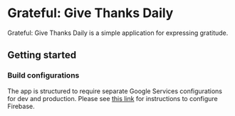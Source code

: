 # Grateful: Give Thanks Daily
Grateful: Give Thanks Daily is a simple application for expressing gratitude.

## Getting started

### Build configurations
The app is structured to require separate Google Services configurations for dev and production.
Please see [this link](https://medium.com/@matt.goodson.business/separating-build-environment-configurations-in-flutter-with-firebase-doing-it-the-right-way-c72c3ad3621f) for instructions to configure Firebase.